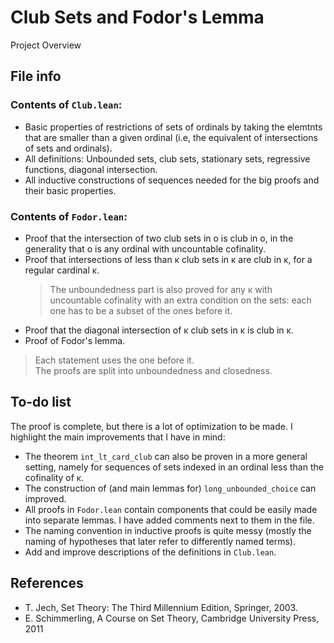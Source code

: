 # Club Sets and Fodor's Lemma
Project Overview

## File info

### Contents of `Club.lean`:

* Basic properties of restrictions of sets of ordinals by taking the elemtnts that are smaller
  than a given ordinal (i.e, the equivalent of intersections of sets and ordinals).
* All definitions: Unbounded sets, club sets, stationary sets, regressive functions, diagonal intersection.
* All inductive constructions of sequences needed for the big proofs and their basic properties.

### Contents of `Fodor.lean`:

* Proof that the intersection of two club sets in o is club in o, in the generality that o is any ordinal with
  uncountable cofinality.
* Proof that intersections of less than κ club sets in κ are club in κ, for a regular cardinal κ.
  > The unboundedness part is also proved for any κ with uncountable cofinality with an extra
  condition on the sets: each one has to be a subset of the ones before it.
* Proof that the diagonal intersection of κ club sets in κ is club in κ.
* Proof of Fodor's lemma.

> Each statement uses the one before it. \
> The proofs are split into unboundedness and closedness.

## To-do list

The proof is complete, but there is a lot of optimization to be made.
I highlight the main improvements that I have in mind:

* The theorem `int_lt_card_club` can also be proven in a more general setting, namely for sequences
  of sets indexed in an ordinal less than the cofinality of κ.
* The construction of (and main lemmas for) `long_unbounded_choice` can improved.
* All proofs in `Fodor.lean` contain components that could be easily made into separate lemmas. I have added comments next to them in the file.
* The naming convention in inductive proofs is quite messy (mostly the naming of hypotheses that later refer to differently named terms).
* Add and improve descriptions of the definitions in `Club.lean`.

## References
* T. Jech, Set Theory: The Third Millennium Edition, Springer, 2003.
* E. Schimmerling, A Course on Set Theory, Cambridge University Press, 2011